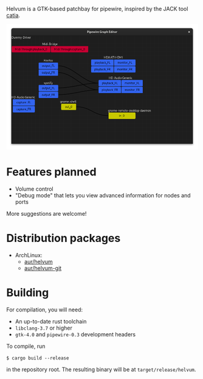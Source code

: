 Helvum is a GTK-based patchbay for pipewire, inspired by the JACK tool [catia](https://kx.studio/Applications:Catia).

![Screenshot](screenshot.png)

# Features planned

- Volume control
- "Debug mode" that lets you view advanced information for nodes and ports

More suggestions are welcome!

# Distribution packages

- ArchLinux:
  - [aur/helvum](https://aur.archlinux.org/packages/helvum)
  - [aur/helvum-git](https://aur.archlinux.org/packages/helvum-git)

# Building
For compilation, you will need:

- An up-to-date rust toolchain
- `libclang-3.7` or higher
- `gtk-4.0` and `pipewire-0.3` development headers

To compile, run

    $ cargo build --release

in the repository root.
The resulting binary will be at `target/release/helvum`.
